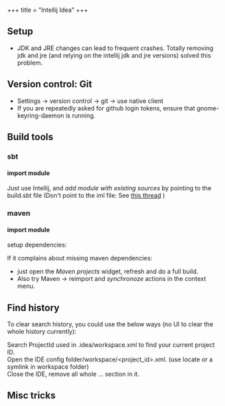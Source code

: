 +++
title = "Intellij Idea"
+++

## Setup
- JDK and JRE changes can lead to frequent crashes. Totally removing jdk and jre (and relying on the intellij jdk and jre versions) solved this problem.

## Version control: Git
- Settings -> version control -> git -> use native client
- If you are repeatedly asked for github login tokens, ensure that gnome-keyring-daemon is running.

## Build tools
### sbt
#### import module

Just use Intellij, and *add module with existing sources* by pointing to the build.sbt file (Don't point to the iml file: See [this thread](https://stackoverflow.com/questions/46258668/intellij-reimport-sbt-dependencies) )

### maven
#### import module

setup dependencies:

If it complains about missing maven dependencies:
* just open the *Maven projects* widget, refresh and do a full build.
* Also try Maven -> reimport and *synchronoze* actions in the context menu.

## Find history
To clear search history, you could use the below ways (no UI to clear the whole history currently):

Search ProjectId used in .idea/workspace.xml to find your current project ID.  
Open the IDE config folder/workspace/<project_id>.xml. (use locate or a symlink in workspace folder)  
Close the IDE, remove all whole <component name="FindInProjectRecents">...</component> section in it.

## Misc tricks
<div class="spreadsheet" src="../intellij-idea.toml" fullHeightWithRowsPerScreen=8> </div>  
